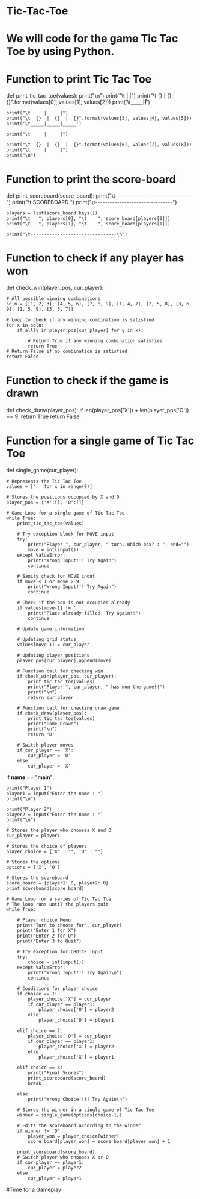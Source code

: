 # Tic-Tac-Toe
# We will code for the game Tic Tac Toe by using Python.
# Function to print Tic Tac Toe
def print_tic_tac_toe(values):
    print("\n")
    print("\t     |     |")
    print("\t  {}  |  {}  |  {}".format(values[0], values[1], values[2]))
    print('\t_____|_____|_____')
 
    print("\t     |     |")
    print("\t  {}  |  {}  |  {}".format(values[3], values[4], values[5]))
    print('\t_____|_____|_____')
 
    print("\t     |     |")
 
    print("\t  {}  |  {}  |  {}".format(values[6], values[7], values[8]))
    print("\t     |     |")
    print("\n")
 
 
# Function to print the score-board
def print_scoreboard(score_board):
    print("\t--------------------------------")
    print("\t              SCOREBOARD       ")
    print("\t--------------------------------")
 
    players = list(score_board.keys())
    print("\t   ", players[0], "\t    ", score_board[players[0]])
    print("\t   ", players[1], "\t    ", score_board[players[1]])
 
    print("\t--------------------------------\n")
 
# Function to check if any player has won
def check_win(player_pos, cur_player):
 
    # All possible winning combinations
    soln = [[1, 2, 3], [4, 5, 6], [7, 8, 9], [1, 4, 7], [2, 5, 8], [3, 6, 9], [1, 5, 9], [3, 5, 7]]
 
    # Loop to check if any winning combination is satisfied
    for x in soln:
        if all(y in player_pos[cur_player] for y in x):
 
            # Return True if any winning combination satisfies
            return True
    # Return False if no combination is satisfied       
    return False       
 
# Function to check if the game is drawn
def check_draw(player_pos):
    if len(player_pos['X']) + len(player_pos['O']) == 9:
        return True
    return False       
 
# Function for a single game of Tic Tac Toe
def single_game(cur_player):
 
    # Represents the Tic Tac Toe
    values = [' ' for x in range(9)]
     
    # Stores the positions occupied by X and O
    player_pos = {'X':[], 'O':[]}
     
    # Game Loop for a single game of Tic Tac Toe
    while True:
        print_tic_tac_toe(values)
         
        # Try exception block for MOVE input
        try:
            print("Player ", cur_player, " turn. Which box? : ", end="")
            move = int(input()) 
        except ValueError:
            print("Wrong Input!!! Try Again")
            continue
 
        # Sanity check for MOVE inout
        if move < 1 or move > 9:
            print("Wrong Input!!! Try Again")
            continue
 
        # Check if the box is not occupied already
        if values[move-1] != ' ':
            print("Place already filled. Try again!!")
            continue
 
        # Update game information
 
        # Updating grid status 
        values[move-1] = cur_player
 
        # Updating player positions
        player_pos[cur_player].append(move)
 
        # Function call for checking win
        if check_win(player_pos, cur_player):
            print_tic_tac_toe(values)
            print("Player ", cur_player, " has won the game!!")     
            print("\n")
            return cur_player
 
        # Function call for checking draw game
        if check_draw(player_pos):
            print_tic_tac_toe(values)
            print("Game Drawn")
            print("\n")
            return 'D'
 
        # Switch player moves
        if cur_player == 'X':
            cur_player = 'O'
        else:
            cur_player = 'X'
 
if __name__ == "__main__":
 
    print("Player 1")
    player1 = input("Enter the name : ")
    print("\n")
 
    print("Player 2")
    player2 = input("Enter the name : ")
    print("\n")
     
    # Stores the player who chooses X and O
    cur_player = player1
 
    # Stores the choice of players
    player_choice = {'X' : "", 'O' : ""}
 
    # Stores the options
    options = ['X', 'O']
 
    # Stores the scoreboard
    score_board = {player1: 0, player2: 0}
    print_scoreboard(score_board)
 
    # Game Loop for a series of Tic Tac Toe
    # The loop runs until the players quit 
    while True:
 
        # Player choice Menu
        print("Turn to choose for", cur_player)
        print("Enter 1 for X")
        print("Enter 2 for O")
        print("Enter 3 to Quit")
 
        # Try exception for CHOICE input
        try:
            choice = int(input())   
        except ValueError:
            print("Wrong Input!!! Try Again\n")
            continue
 
        # Conditions for player choice  
        if choice == 1:
            player_choice['X'] = cur_player
            if cur_player == player1:
                player_choice['O'] = player2
            else:
                player_choice['O'] = player1
 
        elif choice == 2:
            player_choice['O'] = cur_player
            if cur_player == player1:
                player_choice['X'] = player2
            else:
                player_choice['X'] = player1
         
        elif choice == 3:
            print("Final Scores")
            print_scoreboard(score_board)
            break  
 
        else:
            print("Wrong Choice!!!! Try Again\n")
 
        # Stores the winner in a single game of Tic Tac Toe
        winner = single_game(options[choice-1])
         
        # Edits the scoreboard according to the winner
        if winner != 'D' :
            player_won = player_choice[winner]
            score_board[player_won] = score_board[player_won] + 1
 
        print_scoreboard(score_board)
        # Switch player who chooses X or O
        if cur_player == player1:
            cur_player = player2
        else:
            cur_player = player1

#Time for a Gameplay
